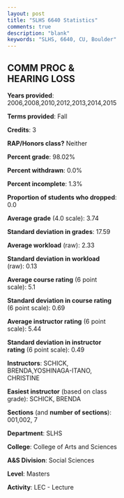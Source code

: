 ```yaml
---
layout: post
title: "SLHS 6640 Statistics"
comments: true
description: "blank"
keywords: "SLHS, 6640, CU, Boulder"
--- 
```

<head>
<script src="https://ajax.googleapis.com/ajax/libs/jquery/2.1.3/jquery.min.js"></script>
<script src="https://dl.dropboxusercontent.com/s/pc42nxpaw1ea4o9/highcharts.js?dl=0"></script>
<!-- <script src="../assets/js/highcharts.js"></script> -->
<style type="text/css">@font-face {
	font-family: "Bebas Neue";
	src: url(https://www.filehosting.org/file/details/544349/BebasNeue%20Regular.otf) format("opentype");
	}
	h1.Bebas { 
		font-family: "Bebas Neue", Verdana, Tahoma;
	}
</style>
</head>
<body>
	<div id="container" style="float: right; width: 45%; height: 88%; margin-left: 2.5%; margin-right: 2.5%;"></div>
	<script language="JavaScript">
		$(document).ready(function() {
		var chart = {type: 'column'};
		var title = {text: 'Grade Distribution'};
		var xAxis = {categories: ['A','B','C','D','F'],crosshair: true};
		var yAxis = {min: 0,title: {text: 'Percentage'}};
		var tooltip = {headerFormat: '<center><b><span style="font-size:20px">{point.key}</span></b></center>',
		               pointFormat: '<td style="padding:0"><b>{point.y:.1f}%</b></td>',
		               footerFormat: '</table>',shared: true,useHTML: true};
		var plotOptions = {column: {pointPadding: 0.0,borderWidth: 0}};  
		var credits = {enabled: false};var series= [{name: 'Percent',data: [77.98,22.02,0.0,0.0,0.0,]}];
		var json = {};
		json.chart = chart;
		json.title = title;
		json.tooltip = tooltip;
		json.xAxis = xAxis;
		json.yAxis = yAxis;  
		json.series = series;
		json.plotOptions = plotOptions;  
		json.credits = credits;
		$('#container').highcharts(json);
	});
	</script>
</body>
			   
## COMM PROC & HEARING LOSS

**Years provided**: 2006,2008,2010,2012,2013,2014,2015

**Terms provided**: Fall

**Credits**: 3

**RAP/Honors class?** Neither

**Percent grade**: 98.02%

**Percent withdrawn**: 0.0%

**Percent incomplete**: 1.3%

**Proportion of students who dropped**: 0.0

**Average grade** (4.0 scale): 3.74

**Standard deviation in grades**: 17.59

**Average workload** (raw): 2.33

**Standard deviation in workload** (raw): 0.13

**Average course rating** (6 point scale): 5.1

**Standard deviation in course rating** (6 point scale): 0.69

**Average instructor rating** (6 point scale): 5.44

**Standard deviation in instructor rating** (6 point scale): 0.49

**Instructors**: SCHICK, BRENDA,YOSHINAGA-ITANO, CHRISTINE

**Easiest instructor** (based on class grade): SCHICK, BRENDA

**Sections** (and **number of sections**): 001,002, 7

**Department**: SLHS

**College**: College of Arts and Sciences

**A&S Division**: Social Sciences

**Level**: Masters

**Activity**: LEC - Lecture
